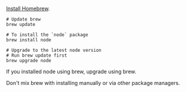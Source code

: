[Install Homebrew](https://brew.sh/).

```
# Update brew
brew update

# To install the `node` package
brew install node

# Upgrade to the latest node version
# Run brew update first
brew upgrade node
```

If you installed node using brew, upgrade using brew.

Don't mix brew with installing manually or via other package managers.

